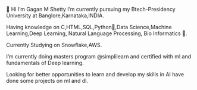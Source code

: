 👋 Hi I’m Gagan M Shetty I’m currently pursuing my Btech-Presidency University at Banglore,Karnataka,INDIA.

Having knowledge on C,HTML,SQL,Python🐍,Data Science,Machine Learning,Deep Learning, Natural Language Processing, Bio Informatics 🧫.

Currently Studying on Snowflake,AWS.

I’m currently doing masters program @simplilearn and certified with ml and fundamentals of Deep learning.

Looking for better opportunities to learn and develop my skills in AI have done some projects on ml and dl.
